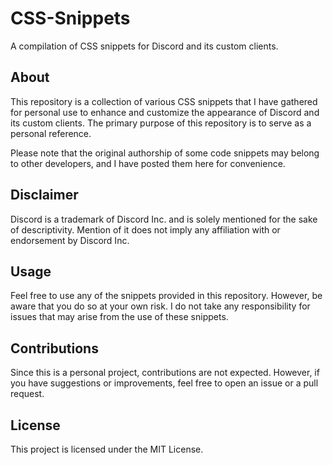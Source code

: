 # CSS-Snippets

A compilation of CSS snippets for Discord and its custom clients.

## About

This repository is a collection of various CSS snippets that I have gathered for personal use to enhance and customize the appearance of Discord and its custom clients. The primary purpose of this repository is to serve as a personal reference. 

Please note that the original authorship of some code snippets may belong to other developers, and I have posted them here for convenience.

## Disclaimer

Discord is a trademark of Discord Inc. and is solely mentioned for the sake of descriptivity. Mention of it does not imply any affiliation with or endorsement by Discord Inc.

## Usage

Feel free to use any of the snippets provided in this repository. However, be aware that you do so at your own risk. I do not take any responsibility for issues that may arise from the use of these snippets.

## Contributions

Since this is a personal project, contributions are not expected. However, if you have suggestions or improvements, feel free to open an issue or a pull request.

## License
This project is licensed under the MIT License.
